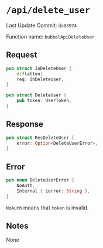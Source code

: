 # `/api/delete_user`

Last Update Commit: `da83974`

Function name: `bubbelApiDeleteUser`

## Request

```rust
pub struct InDeleteUser {
    #[flatten]
    req: InDeleteUser,
}

pub struct DeleteUser {
    pub token: UserToken,
}

```

## Response

```rust
pub struct ResDeleteUser {
    error: Option<DeleteUserError>,
}
```

## Error

```rust
pub enum DeleteUserError {
    NoAuth,
    Internal { ierror: String },
}
```

`NoAuth` means that `token` is invalid.

## Notes

None


